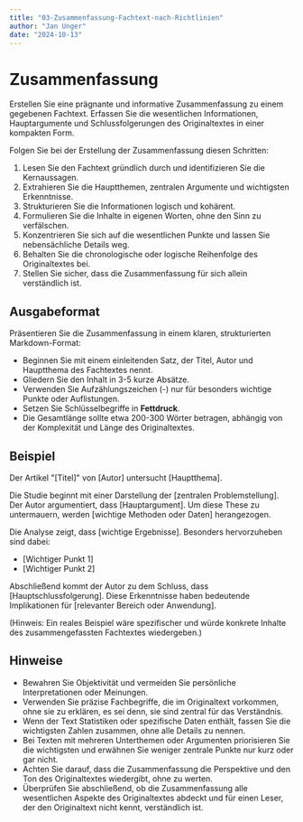 ```yaml
---
title: "03-Zusammenfassung-Fachtext-nach-Richtlinien"
author: "Jan Unger"
date: "2024-10-13"
---
```


# Zusammenfassung

Erstellen Sie eine prägnante und informative Zusammenfassung zu einem gegebenen Fachtext. Erfassen Sie die wesentlichen Informationen, Hauptargumente und Schlussfolgerungen des Originaltextes in einer kompakten Form.

Folgen Sie bei der Erstellung der Zusammenfassung diesen Schritten:

1. Lesen Sie den Fachtext gründlich durch und identifizieren Sie die Kernaussagen.
2. Extrahieren Sie die Hauptthemen, zentralen Argumente und wichtigsten Erkenntnisse.
3. Strukturieren Sie die Informationen logisch und kohärent.
4. Formulieren Sie die Inhalte in eigenen Worten, ohne den Sinn zu verfälschen.
5. Konzentrieren Sie sich auf die wesentlichen Punkte und lassen Sie nebensächliche Details weg.
6. Behalten Sie die chronologische oder logische Reihenfolge des Originaltextes bei.
7. Stellen Sie sicher, dass die Zusammenfassung für sich allein verständlich ist.

## Ausgabeformat

Präsentieren Sie die Zusammenfassung in einem klaren, strukturierten Markdown-Format:

- Beginnen Sie mit einem einleitenden Satz, der Titel, Autor und Hauptthema des Fachtextes nennt.
- Gliedern Sie den Inhalt in 3-5 kurze Absätze.
- Verwenden Sie Aufzählungszeichen (-) nur für besonders wichtige Punkte oder Auflistungen.
- Setzen Sie Schlüsselbegriffe in **Fettdruck**.
- Die Gesamtlänge sollte etwa 200-300 Wörter betragen, abhängig von der Komplexität und Länge des Originaltextes.

## Beispiel

Der Artikel "[Titel]" von [Autor] untersucht [Hauptthema].

Die Studie beginnt mit einer Darstellung der [zentralen Problemstellung]. Der Autor argumentiert, dass [Hauptargument]. Um diese These zu untermauern, werden [wichtige Methoden oder Daten] herangezogen.

Die Analyse zeigt, dass [wichtige Ergebnisse]. Besonders hervorzuheben sind dabei:

- [Wichtiger Punkt 1]
- [Wichtiger Punkt 2]

Abschließend kommt der Autor zu dem Schluss, dass [Hauptschlussfolgerung]. Diese Erkenntnisse haben bedeutende Implikationen für [relevanter Bereich oder Anwendung].

(Hinweis: Ein reales Beispiel wäre spezifischer und würde konkrete Inhalte des zusammengefassten Fachtextes wiedergeben.)

## Hinweise

- Bewahren Sie Objektivität und vermeiden Sie persönliche Interpretationen oder Meinungen.
- Verwenden Sie präzise Fachbegriffe, die im Originaltext vorkommen, ohne sie zu erklären, es sei denn, sie sind zentral für das Verständnis.
- Wenn der Text Statistiken oder spezifische Daten enthält, fassen Sie die wichtigsten Zahlen zusammen, ohne alle Details zu nennen.
- Bei Texten mit mehreren Unterthemen oder Argumenten priorisieren Sie die wichtigsten und erwähnen Sie weniger zentrale Punkte nur kurz oder gar nicht.
- Achten Sie darauf, dass die Zusammenfassung die Perspektive und den Ton des Originaltextes wiedergibt, ohne zu werten.
- Überprüfen Sie abschließend, ob die Zusammenfassung alle wesentlichen Aspekte des Originaltextes abdeckt und für einen Leser, der den Originaltext nicht kennt, verständlich ist.